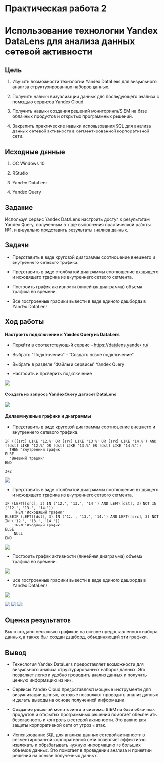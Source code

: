 # Практическая работа 2

# Использование технологии Yandex DataLens для анализа данных сетевой активности

## Цель

1.  Изучить возможности технологии Yandex DataLens для визуального
    анализа структурированных наборов данных.

2.  Получить навыки визуализации данных для последующего анализа с
    помощью сервисов Yandex Cloud.

3.  Получить навыки создания решений мониторинга/SIEM на базе облачных
    продуктов и открытых программных решений.

4.  Закрепить практические навыки использования SQL для анализа данных
    сетевой активности в сегментированной корпоративной сети.

## Исходные данные

1.  ОС Windows 10

2.  RStudio

3.  Yandex DataLens

4.  Yandex Query

## Задание

Используя сервис Yandex DataLens настроить доступ к результатам Yandex
Query, полученным в ходе выполнения практической работы №1, и визуально
представить результаты анализа данных.

## Задачи

-   Представить в виде круговой диаграммы соотношение внешнего и
    внутреннего сетевого трафика.

-   Представить в виде столбчатой диаграммы соотношение входящего и
    исходящего трафика из внутреннего сетвого сегмента.

-   Построить график активности (линейная диаграмма) объема трафика во
    времени.

-   Все построенные графики вывести в виде единого дашборда в Yandex
    DataLens.

## Ход работы

#### Настроить подключение к Yandex Query из DataLens

-   Перейти в соответствующий сервис – https://datalens.yandex.ru/

-   Выбрать “Подключения” – “Создать новое подключение”

-   Выбрать в разделе “Файлы и сервисы” Yandex Query

-   Настроить и проверить подключение

![](src/1.jpg)



#### Создать из запроса YandexQuery датасет DataLens

![](src/2.jpg)

#### Делаем нужные графики и диаграммы

-   Представить в виде круговой диаграммы соотношение внешнего и
    внутреннего сетевого трафика.

<!-- -->

    IF (([src] LIKE '12.%' OR [src] LIKE '13.%' OR [src] LIKE '14.%') AND ([dst] LIKE '12.%' OR [dst] LIKE '13.%' OR [dst] LIKE '14.%'))
      THEN 'Внутренний трафик'
    ELSE
      'Внешний трафик'
    END

```{r}
3+2
```

![](src/3.jpg)

-   Представить в виде столбчатой диаграммы соотношение входящего и
    исходящего трафика из внутреннего сетвого сегмента.

<!-- -->

    IF (LEFT([src], 3) IN ('12.', '13.', '14.') AND LEFT([dst], 3) NOT IN ('12.', '13.', '14.'))
        THEN 'Исходящий трафик'
    ELSEIF (LEFT([dst], 3) IN ('12.', '13.', '14.') AND LEFT([src], 3) NOT IN ('12.', '13.', '14.'))
        THEN 'Входящий трафик'
    ELSE
        NULL
    END

![](src/4.jpg)

-   Построить график активности (линейная диаграмма) объема трафика во
    времени.

![](src/55.jpg)

-   Все построенные графики вывести в виде единого дашборда в Yandex
    DataLens.

![](src/5.jpg)

![](src/6.jpg)
![](src/7.jpg)
![](src/8.jpg)

## Оценка результатов

Было создано несколько графиков на основе предоставленного набора
данных, а также был создан дашборд, объединяющий эти графики.

## Вывод

-   Технология Yandex DataLens предоставляет возможности для визуального
    анализа структурированных наборов данных. Это позволяет легко и
    удобно проводить анализ данных и получать ценную информацию из них.

-   Сервисы Yandex Cloud предоставляют мощные инструменты для
    визуализации данных, которые позволяют проводить анализ данных и
    делать выводы на основе полученной информации.

-   Создание решений мониторинга и системы SIEM на базе облачных
    продуктов и открытых программных решений помогает обеспечить
    безопасность и контроль в сетевой активности. Это важно для защиты
    корпоративной сети от угроз и атак.

-   Использование SQL для анализа данных сетевой активности в
    сегментированной корпоративной сети позволяет эффективно извлекать и
    обрабатывать нужную информацию из больших объемов данных. Это
    помогает в проведении анализа и принятии решений на основе
    полученных данных.
